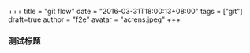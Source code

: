 +++
title = "git flow"
date = "2016-03-31T18:00:13+08:00"
tags = ["git"]
draft=true
author = "f2e"
avatar = "acrens.jpeg"
+++

### 测试标题